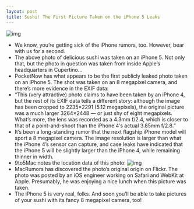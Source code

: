 ```yaml
---
layout: post
title: Sushi! The First Picture Taken on the iPhone 5 Leaks
---
```

![img](http://media.idownloadblog.com/wp-content/uploads/2011/09/iPhone-5-sushi-pic-e1315410537728.jpeg)
* We know, you’re getting sick of the iPhone rumors, too. However, bear with us for a second.
* The above photo of delicious sushi was taken on an iPhone 5. Not only that, but the photo in question was taken from inside Apple’s headquarters in Cupertino…
* PocketNow has what appears to be the first publicly leaked photo taken on an iPhone 5. The shot was taken on an 8 megapixel camera, and there’s more evidence in the EXIF data:
* “This (very attractive) photo claims to have been taken by an iPhone 4, but the rest of its EXIF data tells a different story: although the image has been cropped to 2235×2291 (5.12 megapixels), the original picture was a much larger 3264×2448 — or just shy of eight megapixels. What’s more, the lens was recorded as a 4.3mm f/2.4, which is closer to that of a point-and-shoot than the iPhone 4′s actual 3.85mm f/2.8.”
* It’s been a long-standing rumor that the next flagship iPhone model will sport a 8 megapixel camera. The image resolution is larger than what the iPhone 4’s sensor can capture, and case leaks have indicated that the iPhone 5 will be slightly larger than the iPhone 4, while remaining thinner in width.
* 9to5Mac notes the location data of this photo:
![img](http://media.idownloadblog.com/wp-content/uploads/2011/09/screen-shot-2011-09-07-at-10-37-41-am.png)
* MacRumors has discovered the photo’s original origin on Flickr. The photo was posted by an iOS engineer working on Safari and WebKit at Apple. Presumably, he was enjoying a nice lunch when this picture was taken.
* The iPhone 5 is very real, folks. And soon you’ll be able to take pictures of your sushi with its fancy 8 megapixel camera, too!

